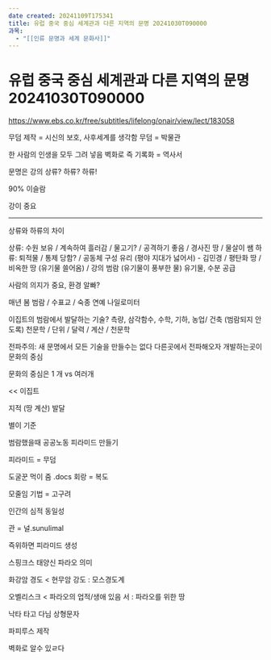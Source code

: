 ```yaml
---
date created: 20241109T175341
title: 유럽 중국 중심 세계관과 다른 지역의 문명 20241030T090000
과목:
  - "[[인류 문명과 세계 문화사]]"
---
```


# 유럽 중국 중심 세계관과 다른 지역의 문명 20241030T090000

<https://www.ebs.co.kr/free/subtitles/lifelong/onair/view/lect/183058>

무덤 제작 = 시신의 보호, 사후세계를 생각함
무덤 = 박물관

한 사람의 인생을 모두 그려 넣음 벽화로
즉 기록화 = 역사서

문명은 강의 상류? 하류?
하류!

90% 이슬람

강이 중요

---

상류와 하류의 차이

상류: 수원 보유 / 계속하여 흘러감 / 물고기? / 공격하기 좋음 / 경사진 땅 / 물살이 쌤
하류: 퇴적물 / 통제 당함? / 공동체 구성 유리 (평야 지대가 넗어서) - 김민경 / 평탄화 땅 / 비옥한 땅 (유기물 쓸어옴) / 강의 범람 (유기물이 풍부한 물)
유기물, 수분 공급

사람의 의지가 중요, 환경 알빠?

매년 봄 범람 / 수표교 / 숙종 연예
나일로미터

이집트의 범람에서 발달하는 기술?
측량, 삼각함수, 수학, 기하, 농업/ 건축 (범람되지 안도록) 천문학 / 단위 / 달력 / 계산 / 천문학

전파주의: 새 문명에서 모든 기술을 만들수는 없다 다른곳에서 전파해오자
개발하는곳이 문화의 중심

문화의 중심은 1 개 vs 여러개

<< 이집트

지적 (땅 계산) 발달

별이 기준

범람했을때 공공노동 피라미드 만들기

피라미드 = 무덤

도굴꾼 먹이 줌
.docs
회랑 = 복도

모줄임 기법 = 고구려

인간의 심적 동일성

관 = 널.sunulimal

즉위하면 피라미드 생성

스핑크스 태양신 파라오 의미

화강암 경도 < 현무암 강도 : 모스경도계

오벨리스크 < 파라오의 업적/생애 있음
 서 : 파라오를 위한 땅

낙타 타고 다님
상형문자

파피루스 제작

벽화로 알수 있ㄹ다
